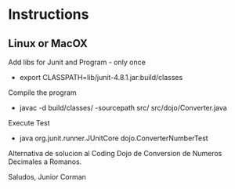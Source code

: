 # Instructions

## Linux or MacOX

Add libs for Junit and Program - only once

- export CLASSPATH=lib/junit-4.8.1.jar:build/classes

Compile the program

- javac -d build/classes/ -sourcepath src/ src/dojo/Converter.java

Execute Test

- java org.junit.runner.JUnitCore dojo.ConverterNumberTest

Alternativa de solucion al Coding Dojo de Conversion de Numeros Decimales a Romanos.

Saludos,
Junior Corman
